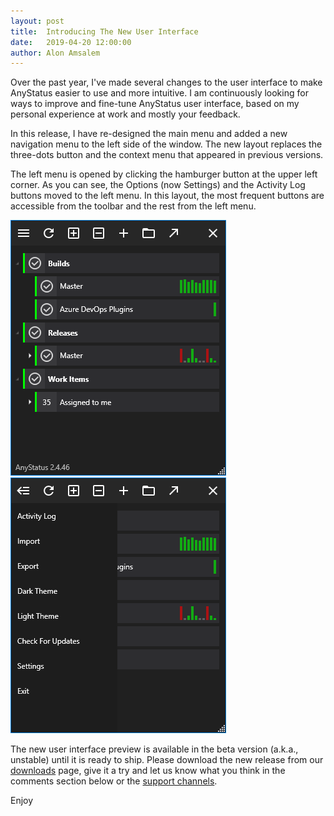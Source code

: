 ```yaml
---
layout: post
title:  Introducing The New User Interface
date:   2019-04-20 12:00:00
author: Alon Amsalem
---
```


Over the past year, I've made several changes to the user interface to make AnyStatus easier to use and more intuitive.
I am continuously looking for ways to improve and fine-tune AnyStatus user interface, based on my personal experience at work and mostly your feedback.

In this release, I have re-designed the main menu and added a new navigation menu to the left side of the window. The new layout replaces the three-dots button and the context menu that appeared in previous versions.

The left menu is opened by clicking the hamburger button at the upper left corner.
As you can see, the Options (now Settings) and the Activity Log buttons moved to the left menu.
In this layout, the most frequent buttons are accessible from the toolbar and the rest from the left menu.

<div class="row">
    <div class="col-md-4"><img src="/assets/images/screenshots/anystatus-2.4.46-azure-devops.png"/></div>
    <div class="col-md-4"><img src="/assets/images/screenshots/anystatus-2.4.46-azure-devops-left-menu.png"/></div>
</div>

<p></p>

The new user interface preview is available in the beta version (a.k.a., unstable) until it is ready to ship.
Please download the new release from our [downloads](/downloads) page, give it a try and let us know what you think in the comments section below or the [support channels](/support).

Enjoy
